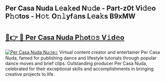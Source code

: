 ## Per Casa Nuda L𝚎a𝚔ed N𝚞𝚍e - Part-z0t Vi𝚍𝚎o P𝚑𝚘tos - H𝚘𝚝 O𝚗𝚕yf𝚊ns L𝚎a𝚔s B9xMW

# <h2><a href="http://kfeb8r8.oniu.top/?m=Per+Casa+Nuda">🔗👉 🔴 Per Casa Nuda P𝚑ot𝚘𝚜 V𝚒d𝚎o</a></h2>

[![Per Casa Nuda Nu𝚍e𝚜](https://i.imgur.com/0qMVB7G.gif)](http://kfeb8r8.oniu.top/?m=Per+Casa+Nuda)
Virtual content creator and entertainer Per Casa Nuda, famed for publishing dance and lifestyle tutorials through popular dance moves and brief clips. Outstanding producer Per Casa Nuda, celebrated for their exceptional skills and accomplishments in bringing creative projects to life.  

